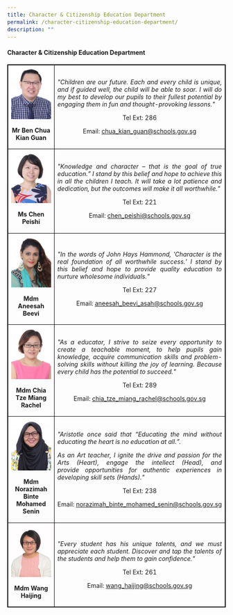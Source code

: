 ```yaml
---
title: Character & Citizenship Education Department
permalink: /character-citizenship-education-department/
description: ""
---
```

<h4><strong>Character & Citizenship Education Department</strong></h4>
<table style="border-collapse: collapse; width: 100%; border:1px solid black;">
<tbody>
<tr>
<td style="width: 33.3333%; text-align: center; border:1px solid black;">
<img style="width:100%;" src="/images/cha1.jpg">
<p><strong>Mr Ben Chua Kian Guan</strong></p>
</td>
<td style="width: 50%; text-align: justify; border:1px solid black;">
<p><em>"Children are our future. Each and every child is unique, and if guided well, the child will be able to soar. I will do my best to develop our pupils to their fullest potential by engaging them in fun and thought-provoking lessons."</em></p>
<p style="width: 100%; text-align: center;">Tel Ext: 286</p>
<p style="width: 100%; text-align: center;">Email:&nbsp;<a href="mailto:chua_kian_guan@schools.gov.sg">chua_kian_guan@schools.gov.sg</a></p>
</td>
</tr>
<tr>
<td style="width: 33.3333%; text-align: center; border:1px solid black;">
<img style="width:100%;" src="/images/cha3.jpg">
<p><strong>Ms Chen Peishi</strong></p>
</td>
<td style="width: 50%; text-align: justify; border:1px solid black;">
<p><em>"Knowledge and character &ndash; that is the goal of true education.&rdquo; I stand by this belief and hope to achieve this in all the children I teach. It will take a lot patience and dedication, but the outcomes will make it all worthwhile."</em></p>
<p style="width: 100%; text-align: center;">Tel Ext: 221</p>
<p style="width: 100%; text-align: center;">Email:&nbsp;<a href="mailto:chen_peishi@schools.gov.sg">chen_peishi@schools.gov.sg</a></p>
</td>
</tr>
<tr>
<td style="width: 33.3333%; text-align: center; border:1px solid black;">
<img style="width:100%;" src="/images/cha6.jpg">
<p><strong>Mdm Aneesah Beevi</strong></p>
</td>
<td style="width: 50%; text-align: justify; border:1px solid black;">
<p><em>"In the words of John Hays Hammond, 'Character is the real foundation of all worthwhile success.' I stand by this&nbsp;belief&nbsp;and hope to provide quality education to nurture wholesome individuals."</em></p>
<p style="width: 100%; text-align: center;">Tel Ext: 227</p>
<p style="width: 100%; text-align: center;">Email:&nbsp;<a href="mailto:aneesah_beevi_asah@schools.gov.sg">aneesah_beevi_asah@schools.gov.sg</a></p>
</td>
</tr>
<tr>
<td style="width: 33.3333%; text-align: center; border:1px solid black;">
<img style="width:100%;" src="/images/cha7.jpg">
<p><strong>Mdm Chia Tze Miang Rachel</strong></p>
</td>
<td style="width: 50%; text-align: justify; border:1px solid black;">
<p><em>"As a educator, I strive to seize every opportunity to create a teachable moment, to help pupils gain knowledge, acquire communication skills and problem-solving skills without killing the joy of learning. Because every child has the potential to succeed."</em></p>
<p style="width: 100%; text-align: center;">Tel Ext: 289</p>
<p style="width: 100%; text-align: center;">Email:&nbsp;<a href="mailto:chia_tze_miang_rachel@schools.gov.sg">chia_tze_miang_rachel@schools.gov.sg</a></p>
</td>
</tr>
<tr>
<td style="width: 33.3333%; text-align: center; border:1px solid black;">
<img style="width:100%;" src="/images/pam6.jpg">
<p><strong>Mdm Norazimah Binte Mohamed Senin</strong></p>
</td>
<td style="width: 50%; text-align: justify; border:1px solid black;">
<p><em>"Aristotle once said that &ldquo;Educating the mind without educating the heart is no education at all.&rdquo;.</em></p>
<p><em>As an Art teacher, I&nbsp;ignite the drive and passion for the Arts (Heart), engage the intellect (Head), and provide&nbsp;opportunities for authentic experiences in developing skill sets (Hands)."</em></p>
<p style="width: 100%; text-align: center;">Tel Ext: 238</p>
<p style="width: 100%; text-align: center;">Email:&nbsp;<a href="mailto:norazimah_binte_mohamed_senin@schools.gov.sg">norazimah_binte_mohamed_senin@schools.gov.sg</a></p>
</td>
</tr>
<tr>
<td style="width: 33.3333%; text-align: center; border:1px solid black;">
<img style="width:100%;" src="/images/mtl12.jpg">
<p><strong>Mdm Wang Haijing</strong></p>
</td>
<td style="width: 50%; text-align: justify; border:1px solid black;">
<p><em>"Every student has his unique talents, and we must appreciate each student. Discover and tap the talents of the students and help them to gain confidence."</em></p>
<p style="width: 100%; text-align: center;">Tel Ext: 261</p>
<p style="width: 100%; text-align: center;">Email:&nbsp;<a href="mailto:wang_haijing@schools.gov.sg">wang_haijing@schools.gov.sg</a></p>
</td>
</tr>
</tbody>
</table>